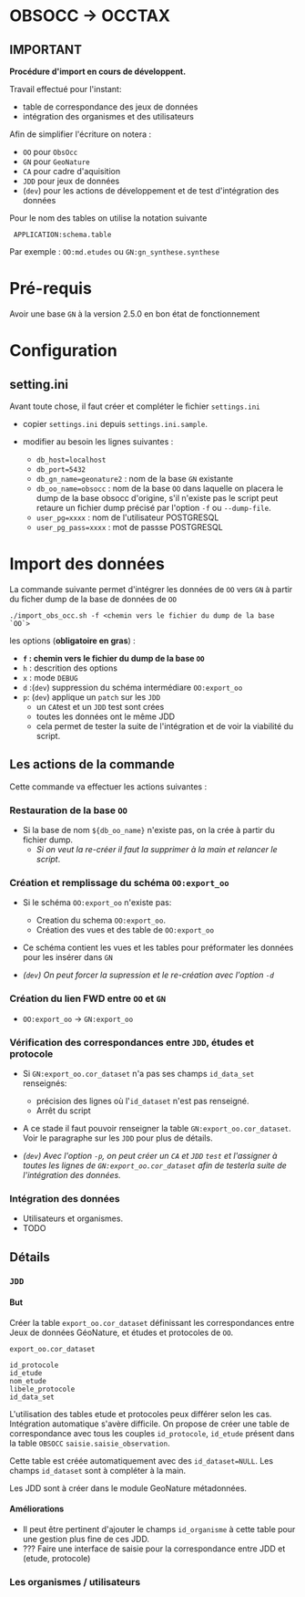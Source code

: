 # OBSOCC -> OCCTAX


## IMPORTANT

**Procédure d'import en cours de développent.**

Travail effectué pour l'instant:

- table de correspondance des jeux de données
- intégration des organismes et des utilisateurs


Afin de simplifier l'écriture on notera :

- `OO` pour `ObsOcc`
- `GN` pour `GeoNature`
- `CA` pour cadre d'aquisition
- `JDD` pour jeux de données
- (`dev`) pour les actions de développement et de test d'intégration des données


Pour le nom des tables on utilise la notation suivante

``` APPLICATION:schema.table```

Par exemple : `OO:md.etudes` ou `GN:gn_synthese.synthese`

# Pré-requis

Avoir une base `GN` à la version 2.5.0 en bon état de fonctionnement

# Configuration

## setting.ini

Avant toute chose, il faut créer et compléter le fichier `settings.ini`

- copier `settings.ini` depuis `settings.ini.sample`.

- modifier au besoin les lignes suivantes :

  - `db_host=localhost`
  - `db_port=5432`
  - `db_gn_name=geonature2` : nom de la base `GN` existante
  - `db_oo_name=obsocc` : nom de la base `OO` dans laquelle on placera le dump de la base obsocc d'origine, s'il n'existe pas le script peut retaure un fichier dump précisé par l'option `-f` ou `--dump-file`.
  - `user_pg=xxxx` : nom de l'utilisateur POSTGRESQL
  - `user_pg_pass=xxxx` : mot de passse POSTGRESQL


# Import des données

La commande suivante permet d'intégrer les données de `OO` vers `GN` à partir du ficher dump de la base de données de `OO`

```
./import_obs_occ.sh -f <chemin vers le fichier du dump de la base `OO`>
```

les options (**obligatoire en gras**) :
 - **`f` : chemin vers le fichier du dump de la base `OO`**
 - `h` : descrition des options
 - `x` : mode `DEBUG`
 - `d` :(`dev`) suppression du schéma intermédiare `OO:export_oo` 
 - `p`: (`dev`) applique un `patch` sur les `JDD` 
   - un `CA`test et un `JDD` test sont crées
   - toutes les données ont le même JDD 
   - cela permet de tester la suite de l'intégration et de voir la viabilité du script.

## Les actions de la commande

Cette commande va effectuer les actions suivantes :

### Restauration de la base `OO`

- Si la base de nom `${db_oo_name}` n'existe pas, on la crée à partir du fichier dump.
  - *Si on veut la re-créer il faut la supprimer à la main et relancer le script*.

### Création et remplissage du schéma `OO:export_oo`

- Si le schéma `OO:export_oo` n'existe pas:
  - Creation du schema `OO:export_oo`.
  - Création des vues et des table de `OO:export_oo`
  
- Ce schéma contient les vues et les tables pour préformater les données pour les insérer dans `GN`

- *(`dev`) On peut forcer la supression et le re-création avec l'option `-d`*

### Création du lien FWD entre `OO` et `GN`

- `OO:export_oo` -> `GN:export_oo`

### Vérification des correspondances entre `JDD`, études et protocole

- Si `GN:export_oo.cor_dataset` n'a pas ses champs `id_data_set` renseignés:
  - précision des lignes où l'`id_dataset` n'est pas renseigné.
  - Arrêt du script

- A ce stade il faut pouvoir renseigner la table `GN:export_oo.cor_dataset`. Voir le paragraphe sur les `JDD` pour plus de détails.

- *(`dev`) Avec l'option `-p`, on peut créer un `CA` et `JDD` `test` et l'assigner à toutes les lignes de `GN:export_oo.cor_dataset` afin de testerla suite de l'intégration des données.*


### Intégration des données

  - Utilisateurs et organismes.
  - TODO


## Détails

### `JDD`
#### But

Créer la table `export_oo.cor_dataset` définissant les correspondances entre Jeux de données GéoNature, et études et protocoles de `OO`.

```
export_oo.cor_dataset

id_protocole
id_etude
nom_etude
libele_protocole
id_data_set
```

L'utilisation des tables etude et protocoles peux différer selon les cas.
Intégration automatique s'avère difficile.
On propose de créer une table de correspondance avec tous les couples  `id_protocole`, `id_etude` présent dans la table  `OBSOCC` `saisie.saisie_observation`.

Cette table est créée automatiquement avec des `id_dataset=NULL`.
Les champs `id_dataset` sont à compléter à la main.

Les JDD sont à créer dans le module GeoNature métadonnées.


#### Améliorations

- Il peut être pertinent d'ajouter le champs `id_organisme` à cette table pour une gestion plus fine de ces JDD.
- ??? Faire une interface de saisie pour la correspondance entre JDD et (etude, protocole)

### Les organismes / utilisateurs
